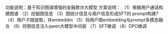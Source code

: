 功能说明：基于知识图谱增强的金融欺诈大模型
方案说明：
（1）根据用户通话构建图谱
（2）挖掘图信息
（3）图统计信息与用户信息形成SFT的  prompt构建7
（4）用户子图提取，并embeddin
（5）将用户图embedding与prompt多模态融合
（6）将图信息注入qwen大模型中间层
（7）SFT微调
（8）DPO微调

